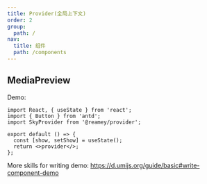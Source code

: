 ```yaml
---
title: Provider(全局上下文)
order: 2
group:
  path: /
nav:
  title: 组件
  path: /components
---
```


## MediaPreview

Demo:

<!-- <API></API> -->

```tsx
import React, { useState } from 'react';
import { Button } from 'antd';
import SkyProvider from '@reamey/provider';

export default () => {
  const [show, setShow] = useState();
  return <>provider</>;
};
```

More skills for writing demo: https://d.umijs.org/guide/basic#write-component-demo
